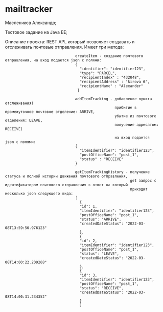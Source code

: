 # mailtracker

Маслеников Александр;

Тестовое задание на Java EE;

Описание проекта: REST API, который позволяет создавать и отслеживать почтовые отправления. 
                  Имеет три метода: 
                  
                                    createItem - создание почтового отправления, на вход подается json c полями:
                                    {
                                      "identifier": "identifier123",
                                      "type": "PARCEL",
                                      "recipientIndex" : "432048",
                                      "recipientAddress" : "kirova 6",
                                      "recipientName" : "Alexander"
                                     }
                                     
                                    addItemTracking - добавление пункта отслеживания(
                                                      прибитие в промежуточное почтовое отделение: ARRIVE,
                                                      убытие из почтового отделения: LEAVE,
                                                      получение адресатом: RECEIVE)
                                                      
                                                      на вход подается json с полями:
                                    {
                                      "itemIdentifier": "identifier123",
                                      "postOfficeName": "post_1",
                                      "status" : "RECEIVE"
                                    }
                                    
                                    getItemTrackingHistory - получение статуса и полной истории движения почтового отправления,
                                                             get запрос с идентификатором почтового отправления в ответ на который 
                                                             приходит несколько json следующего вида:
                                    [
                                      {
                                      "id": 1,
                                      "itemIdentifier": "identifier123",
                                      "postOfficeName": "post_1",
                                      "status": "ARRIVE",
                                      "createdDateStatus": "2022-03-08T13:59:56.976123"
                                      },
                                      {
                                      "id": 2,
                                      "itemIdentifier": "identifier123",
                                      "postOfficeName": "post_1",
                                      "status": "LEAVE",
                                      "createdDateStatus": "2022-03-08T14:00:22.209208"
                                      },
                                      {
                                      "id": 3,
                                      "itemIdentifier": "identifier123",
                                      "postOfficeName": "post_1",
                                      "status": "RECEIVE",
                                      "createdDateStatus": "2022-03-08T14:00:31.234352"
                                      }
                                      ]
                                    
